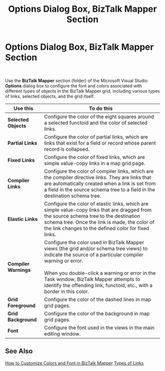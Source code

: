 ﻿---
title: Options Dialog Box, BizTalk Mapper Section
TOCTitle: Options Dialog Box, BizTalk Mapper Section
ms:assetid: 80e18371-7869-4ecc-b685-c571d5e214fd
ms:mtpsurl: https://msdn.microsoft.com/library/Aa561071(v=BTS.80)
ms:contentKeyID: 51529275
ms.date: 08/30/2017
mtps_version: v=BTS.80
f1_keywords:
- bts10.mapper.options
---

# Options Dialog Box, BizTalk Mapper Section

 

Use the **BizTalk Mapper** section (folder) of the Microsoft Visual Studio **Options** dialog box to configure the font and colors associated with different types of objects in the BizTalk Mapper grid, including various types of links, selected objects, and the grid itself.

<table>
<thead>
<tr class="header">
<th>Use this</th>
<th>To do this</th>
</tr>
</thead>
<tbody>
<tr class="odd">
<td><strong>Selected Objects</strong></td>
<td>Configure the color of the eight squares around a selected functoid and the color of selected links.</td>
</tr>
<tr class="even">
<td><strong>Partial Links</strong></td>
<td>Configure the color of partial links, which are links that exist for a field or record whose parent record is collapsed.</td>
</tr>
<tr class="odd">
<td><strong>Fixed Links</strong></td>
<td>Configure the color of fixed links, which are simple value-copy links in a map grid page.</td>
</tr>
<tr class="even">
<td><strong>Compiler Links</strong></td>
<td>Configure the color of compiler links, which are the compiler directive links. They are links that are automatically created when a link is set from a field in the source schema tree to a field in the destination schema tree.</td>
</tr>
<tr class="odd">
<td><strong>Elastic Links</strong></td>
<td>Configure the color of elastic links, which are simple value-copy links that are dragged from the source schema tree to the destination schema tree. Once the link is made, the color of the link changes to the defined color for fixed links.</td>
</tr>
<tr class="even">
<td><strong>Compiler Warnings</strong></td>
<td>Configure the color used in BizTalk Mapper views (the grid and/or schema tree views) to indicate the source of a particular compiler warning or error.<br />
<br />
When you double-click a warning or error in the Task window, BizTalk Mapper attempts to identify the offending link, functoid, etc., with a border in this color.</td>
</tr>
<tr class="odd">
<td><strong>Grid Foreground</strong></td>
<td>Configure the color of the dashed lines in map grid pages.</td>
</tr>
<tr class="even">
<td><strong>Grid Background</strong></td>
<td>Configure the color of the background in map grid pages.</td>
</tr>
<tr class="odd">
<td><strong>Font</strong></td>
<td>Configure the font used in the views in the main editing window.</td>
</tr>
</tbody>
</table>


## See Also

[How to Customize Colors and Font in BizTalk Mapper](https://msdn.microsoft.com/library/aa559954\(v=bts.80\))  
[Types of Links](https://msdn.microsoft.com/library/aa559534\(v=bts.80\))

